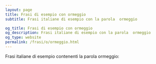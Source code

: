 ```yaml
---
layout: page
title: Frasi di esempio con ormeggio 
subtitle: Frasi italiane di esempio con la parola  ormeggio

og_title: Frasi di esempio con ormeggio 
og_description: Frasi italiane di esempio con la parola  ormeggio
og_type: website
permalink: /frasi/o/ormeggio.html
---
```


Frasi italiane di esempio contenenti la parola ormeggio:


